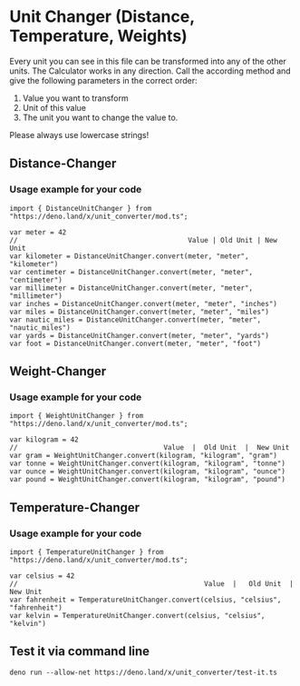 # Unit Changer (Distance, Temperature, Weights)

Every unit you can see in this file can be transformed into any of the other units. The Calculator works in any direction.
Call the according method and give the following parameters in the correct order:
1. Value you want to transform
2. Unit of this value
3. The unit you want to change the value to.

Please always use lowercase strings!

## Distance-Changer

### Usage example for your code
```
import { DistanceUnitChanger } from "https://deno.land/x/unit_converter/mod.ts";

var meter = 42
//                                          Value | Old Unit | New Unit
var kilometer = DistanceUnitChanger.convert(meter, "meter", "kilometer")
var centimeter = DistanceUnitChanger.convert(meter, "meter", "centimeter")
var millimeter = DistanceUnitChanger.convert(meter, "meter", "millimeter")
var inches = DistanceUnitChanger.convert(meter, "meter", "inches")
var miles = DistanceUnitChanger.convert(meter, "meter", "miles")
var nautic_miles = DistanceUnitChanger.convert(meter, "meter", "nautic_miles")
var yards = DistanceUnitChanger.convert(meter, "meter", "yards")
var foot = DistanceUnitChanger.convert(meter, "meter", "foot")
```
## Weight-Changer

### Usage example for your code
```
import { WeightUnitChanger } from "https://deno.land/x/unit_converter/mod.ts";

var kilogram = 42
//                                    Value  |  Old Unit  |  New Unit
var gram = WeightUnitChanger.convert(kilogram, "kilogram", "gram")
var tonne = WeightUnitChanger.convert(kilogram, "kilogram", "tonne")
var ounce = WeightUnitChanger.convert(kilogram, "kilogram", "ounce")
var pound = WeightUnitChanger.convert(kilogram, "kilogram", "pound")

```
## Temperature-Changer

### Usage example for your code

```
import { TemperatureUnitChanger } from "https://deno.land/x/unit_converter/mod.ts";

var celsius = 42
//                                              Value  |   Old Unit  | New Unit
var fahrenheit = TemperatureUnitChanger.convert(celsius, "celsius", "fahrenheit")
var kelvin = TemperatureUnitChanger.convert(celsius, "celsius", "kelvin")

```

## Test it via command line
```
deno run --allow-net https://deno.land/x/unit_converter/test-it.ts
````
